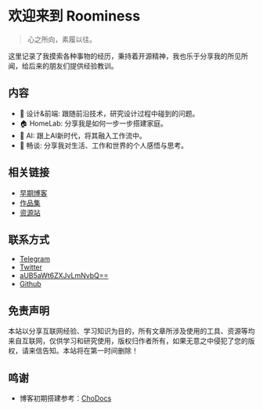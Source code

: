 # 欢迎来到 Roominess

> 心之所向，素履以往。

这里记录了我摸索各种事物的经历，秉持着开源精神，我也乐于分享我的所见所闻，给后来的朋友们提供经验教训。

## 内容

- 🎨 设计&前端: 跟随前沿技术，研究设计过程中碰到的问题。
- 🏠 HomeLab: 分享我是如何一步一步搭建家庭。
- 🤖️ AI: 跟上AI新时代，将其融入工作流中。
- 💬 畅谈: 分享我对生活、工作和世界的个人感悟与思考。

## 相关链接

- [早期博客](https://www.yikzero.com/)
- [作品集](https://job.yikzero.com/)
- [资源站](https://t.yikzero.com/)

## 联系方式

- [Telegram](https://t.me/yikZero)
- [Twitter](https://twitter.com/yikZero)
- [aUB5aWt6ZXJvLmNvbQ==](https://www.base64decode.org/)
- [Github](https://github.com/yikZero)

## 免责声明

本站以分享互联网经验、学习知识为目的，所有文章所涉及使用的工具、资源等均来自互联网，仅供学习和研究使用，版权归作者所有，如果无意之中侵犯了您的版权，请来信告知。本站将在第一时间删除！

## 鸣谢

- 博客初期搭建参考：[ChoDocs](https://chodocs.cn/)